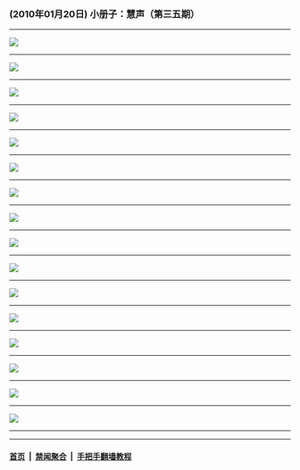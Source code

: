 ### (2010年01月20日) 小册子：慧声（第三五期） 

---

<img src="http://qikan.minghui.org/mhqkpage/qikanimage/2010/01/20/huisheng-b-35-pdf-online1.png"/><hr/>
<img src="http://qikan.minghui.org/mhqkpage/qikanimage/2010/01/20/huisheng-b-35-pdf-online2.png"/><hr/>
<img src="http://qikan.minghui.org/mhqkpage/qikanimage/2010/01/20/huisheng-b-35-pdf-online3.png"/><hr/>
<img src="http://qikan.minghui.org/mhqkpage/qikanimage/2010/01/20/huisheng-b-35-pdf-online4.png"/><hr/>
<img src="http://qikan.minghui.org/mhqkpage/qikanimage/2010/01/20/huisheng-b-35-pdf-online5.png"/><hr/>
<img src="http://qikan.minghui.org/mhqkpage/qikanimage/2010/01/20/huisheng-b-35-pdf-online6.png"/><hr/>
<img src="http://qikan.minghui.org/mhqkpage/qikanimage/2010/01/20/huisheng-b-35-pdf-online7.png"/><hr/>
<img src="http://qikan.minghui.org/mhqkpage/qikanimage/2010/01/20/huisheng-b-35-pdf-online8.png"/><hr/>
<img src="http://qikan.minghui.org/mhqkpage/qikanimage/2010/01/20/huisheng-b-35-pdf-online9.png"/><hr/>
<img src="http://qikan.minghui.org/mhqkpage/qikanimage/2010/01/20/huisheng-b-35-pdf-online10.png"/><hr/>
<img src="http://qikan.minghui.org/mhqkpage/qikanimage/2010/01/20/huisheng-b-35-pdf-online11.png"/><hr/>
<img src="http://qikan.minghui.org/mhqkpage/qikanimage/2010/01/20/huisheng-b-35-pdf-online12.png"/><hr/>
<img src="http://qikan.minghui.org/mhqkpage/qikanimage/2010/01/20/huisheng-b-35-pdf-online13.png"/><hr/>
<img src="http://qikan.minghui.org/mhqkpage/qikanimage/2010/01/20/huisheng-b-35-pdf-online14.png"/><hr/>
<img src="http://qikan.minghui.org/mhqkpage/qikanimage/2010/01/20/huisheng-b-35-pdf-online15.png"/><hr/>
<img src="http://qikan.minghui.org/mhqkpage/qikanimage/2010/01/20/huisheng-b-35-pdf-online16.png"/><hr/>


---

#### [首页](../../../..) &nbsp;|&nbsp; [禁闻聚合](https://github.com/gfw-breaker/banned-news) &nbsp;|&nbsp; [手把手翻墙教程](https://github.com/gfw-breaker/guides) 
